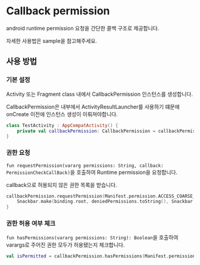# Callback permission

android runtime permission 요청을 간단한 콜백 구조로 제공합니다.

자세한 사용법은 sample을 참고해주세요.

## 사용 방법

### 기본 설정

Activity 또는 Fragment class 내에서 CallbackPermission 인스턴스를 생성합니다.

CallbackPermission은 내부에서 ActivityResultLauncher를 사용하기 떄문에 onCreate 이전에 인스턴스 생성이 이뤄져야합니다.

```kotlin
class TestActivity : AppCompatActivity() {
    private val callbackPermission: CallbackPermission = callbackPermission()
}
```

### 권한 요청

`fun requestPermission(vararg permissions: String, callback: PermissionCheckCallBack)`을 호출하여 Runtime
permission을 요청합니다.

callback으로 허용되지 않은 권한 목록을 받습니다.

```kotlin
callbackPermission.requestPermission(Manifest.permission.ACCESS_COARSE_LOCATION) { deniedPermissions ->
    Snackbar.make(binding.root, deniedPermissions.toString(), Snackbar.LENGTH_LONG).show()
}
```

### 권한 허용 여부 체크

`fun hasPermissions(vararg permissions: String): Boolean`을 호출하여 varargs로 주어진 권한 모두가 허용됐는지 체크합니다.

```kotlin
val isPermitted = callbackPermission.hasPermissions(Manifest.permission.ACCESS_COARSE_LOCATION)
```